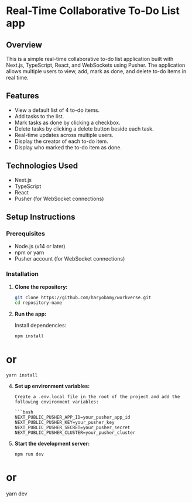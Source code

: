 # Real-Time Collaborative To-Do List app

## Overview

This is a simple real-time collaborative to-do list application built with Next.js, TypeScript, React, and WebSockets using Pusher. The application allows multiple users to view, add, mark as done, and delete to-do items in real time.

## Features

- View a default list of 4 to-do items.
- Add tasks to the list.
- Mark tasks as done by clicking a checkbox.
- Delete tasks by clicking a delete button beside each task.
- Real-time updates across multiple users.
- Display the creator of each to-do item.
- Display who marked the to-do item as done.

## Technologies Used

- Next.js
- TypeScript
- React
- Pusher (for WebSocket connections)

## Setup Instructions

### Prerequisites

- Node.js (v14 or later)
- npm or yarn
- Pusher account (for WebSocket connections)

### Installation

1. **Clone the repository:**

   ```bash
   git clone https://github.com/haryobamy/workverse.git
   cd repository-name

   ```

2. **Run the app:**

   Install dependencies:

   ```bash
   npm install
   ```

# or

    yarn install

4.  **Set up environment variables:**

        Create a .env.local file in the root of the project and add the following environment variables:

        ```bash
        NEXT_PUBLIC_PUSHER_APP_ID=your_pusher_app_id
        NEXT_PUBLIC_PUSHER_KEY=your_pusher_key
        NEXT_PUBLIC_PUSHER_SECRET=your_pusher_secret
        NEXT_PUBLIC_PUSHER_CLUSTER=your_pusher_cluster

5.  **Start the development server:**

        npm run dev

# or

yarn dev
